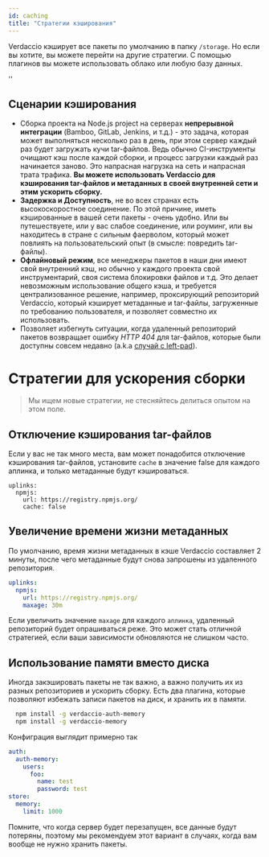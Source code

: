 ```yaml
---
id: caching
title: "Стратегии кэширования"
---
```


Verdaccio кэширует все пакеты по умолчанию в папку `/storage`. Но если вы хотите, вы можете перейти на другие стратегии. С помощью плагинов вы можете использовать облако или любую базу данных.

<div id="codefund">''</div>

## Сценарии кэширования

* Сборка проекта на Node.js project на серверах **непрерывной интеграции** (Bamboo, GitLab, Jenkins, и т.д.) - это задача, которая может выполняться несколько раз в день, при этом сервер каждый раз будет загружать кучи tar-файлов. Ведь обычно CI-инструменты очищают кэш после каждой сборки, и процесс загрузки каждый раз начинается заново. Это напрасная нагрузка на сеть и напрасная трата трафика. **Вы можете использовать Verdaccio для кэширования tar-файлов и метаданных в своей внутренней сети и этим ускорить сборку.**
* **Задержка и Доступность**, не во всех странах есть высокоскоростное соединение. По этой причине, иметь кэшированные в вашей сети пакеты - очень удобно. Или вы путешествуете, или у вас слабое соединение, или роуминг, или вы находитесь в стране с сильным фаерволом, который может повлиять на пользовательский опыт (в смысле: повредить tar-файлы).
* **Офлайновый режим**, все менеджеры пакетов в наши дни имеют свой внутренний кэш, но обычно у каждого проекта свой инструментарий, своя система блокировки файлов и т.д. Это делает невозможным использование общего кэша, и требуется централизованное решение, например, проксирующий репозиторий Verdaccio, который кэширует метаданные и tar-файлы, загруженные по требованию пользователя, и позволяет совместно их использовать.
* Позволяет избегнуть ситуации, когда удаленный репозиторий пакетов возвращает ошибку *HTTP 404* для tar-файлов, которые были доступны совсем недавно (a.k.a [случай с left-pad](https://www.theregister.co.uk/2016/03/23/npm_left_pad_chaos/)).

# Стратегии для ускорения сборки

> Мы ищем новые стратегии, не стесняйтесь делиться опытом на этом поле.

## Отключение кэширования tar-файлов

Если у вас не так много места, вам может понадобится отключение кэширования tar-файлов, установите `cache` в значение false для каждого аплинка, и только метаданные будут кэшироваться.

    uplinks:
      npmjs:
        url: https://registry.npmjs.org/
        cache: false
    

## Увеличение времени жизни метаданных

По умолчанию, время жизни метаданных в кэше Verdaccio составляет 2 минуты, после чего метаданные будут снова запрошены из удаленного репозитория.

```yaml
uplinks:
  npmjs:
    url: https://registry.npmjs.org/
    maxage: 30m
```

Если увеличить значение `maxage` для каждого `аплинка`, удаленный репозиторий будет опрашиваться реже. Это может стать отличной стратегией, если ваши зависимости обновляются не слишком часто.

## Использование памяти вместо диска

Иногда закэшировать пакеты не так важно, а важно получить их из разных репозиториев и ускорить сборку. Есть два плагина, которые позволяют избежать записи пакетов на диск, и хранить их в памяти.

```bash
  npm install -g verdaccio-auth-memory
  npm install -g verdaccio-memory
```

Конфиграция выглядит примерно так

```yaml
auth:
  auth-memory:
    users:
      foo:
        name: test
        password: test
store:
  memory:
    limit: 1000
```

Помните, что когда сервер будет перезапущен, все данные будут потеряны, поэтому мы рекомендуем этот вариант в случаях, когда вам вообще не нужно хранить пакеты.
